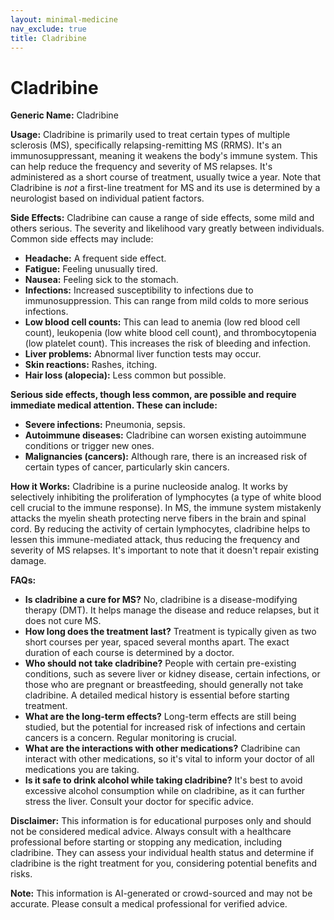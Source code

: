 ```yaml
---
layout: minimal-medicine
nav_exclude: true
title: Cladribine
---
```


# Cladribine

**Generic Name:** Cladribine

**Usage:** Cladribine is primarily used to treat certain types of  multiple sclerosis (MS), specifically relapsing-remitting MS (RRMS).  It's an immunosuppressant, meaning it weakens the body's immune system. This can help reduce the frequency and severity of MS relapses.  It's administered as a short course of treatment, usually twice a year.  Note that Cladribine is *not* a first-line treatment for MS and its use is determined by a neurologist based on individual patient factors.

**Side Effects:**  Cladribine can cause a range of side effects, some mild and others serious.  The severity and likelihood vary greatly between individuals.  Common side effects may include:

* **Headache:**  A frequent side effect.
* **Fatigue:**  Feeling unusually tired.
* **Nausea:** Feeling sick to the stomach.
* **Infections:** Increased susceptibility to infections due to immunosuppression.  This can range from mild colds to more serious infections.
* **Low blood cell counts:**  This can lead to anemia (low red blood cell count), leukopenia (low white blood cell count), and thrombocytopenia (low platelet count).  This increases the risk of bleeding and infection.
* **Liver problems:**  Abnormal liver function tests may occur.
* **Skin reactions:**  Rashes, itching.
* **Hair loss (alopecia):** Less common but possible.

**Serious side effects, though less common, are possible and require immediate medical attention. These can include:**

* **Severe infections:**  Pneumonia, sepsis.
* **Autoimmune diseases:**  Cladribine can worsen existing autoimmune conditions or trigger new ones.
* **Malignancies (cancers):** Although rare, there is an increased risk of certain types of cancer, particularly skin cancers.


**How it Works:** Cladribine is a purine nucleoside analog.  It works by selectively inhibiting the proliferation of lymphocytes (a type of white blood cell crucial to the immune response).  In MS, the immune system mistakenly attacks the myelin sheath protecting nerve fibers in the brain and spinal cord.  By reducing the activity of certain lymphocytes, cladribine helps to lessen this immune-mediated attack, thus reducing the frequency and severity of MS relapses. It's important to note that it doesn't repair existing damage.

**FAQs:**

* **Is cladribine a cure for MS?** No, cladribine is a disease-modifying therapy (DMT). It helps manage the disease and reduce relapses, but it does not cure MS.
* **How long does the treatment last?**  Treatment is typically given as two short courses per year,  spaced several months apart. The exact duration of each course is determined by a doctor.
* **Who should not take cladribine?**  People with certain pre-existing conditions, such as severe liver or kidney disease, certain infections, or those who are pregnant or breastfeeding, should generally not take cladribine.  A detailed medical history is essential before starting treatment.
* **What are the long-term effects?**  Long-term effects are still being studied, but the potential for increased risk of infections and certain cancers is a concern. Regular monitoring is crucial.
* **What are the interactions with other medications?**  Cladribine can interact with other medications, so it's vital to inform your doctor of all medications you are taking.
* **Is it safe to drink alcohol while taking cladribine?**  It's best to avoid excessive alcohol consumption while on cladribine, as it can further stress the liver.  Consult your doctor for specific advice.


**Disclaimer:** This information is for educational purposes only and should not be considered medical advice. Always consult with a healthcare professional before starting or stopping any medication, including cladribine. They can assess your individual health status and determine if cladribine is the right treatment for you, considering potential benefits and risks.


**Note:** This information is AI-generated or crowd-sourced and may not be accurate. Please consult a medical professional for verified advice.